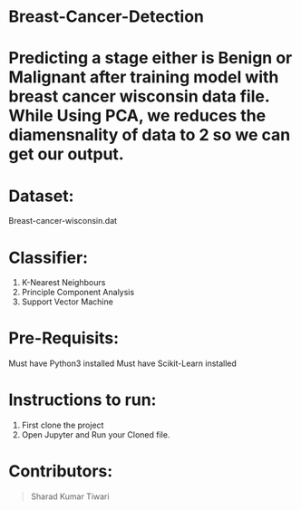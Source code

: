 # Breast-Cancer-Detection

# Predicting a stage either is Benign or Malignant after training model with breast cancer wisconsin data file. While Using PCA, we reduces the diamensnality of data to 2 so we can get our output.

# Dataset:
Breast-cancer-wisconsin.dat

# Classifier:
1. K-Nearest Neighbours
2. Principle Component Analysis
3. Support Vector Machine

# Pre-Requisits:
Must have Python3 installed
Must have Scikit-Learn installed

# Instructions to run:
1. First clone the project
2. Open Jupyter and Run your Cloned file.

# Contributors:
> Sharad Kumar Tiwari
